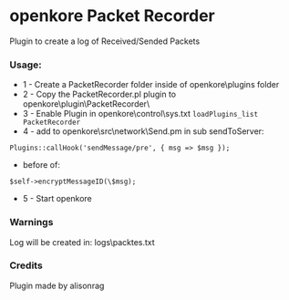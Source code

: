 # openkore Packet Recorder
Plugin to create a log of Received/Sended Packets

### Usage:
* 1 - Create a PacketRecorder folder inside of openkore\plugins folder
* 2 - Copy the PacketRecorder.pl plugin to openkore\plugin\PacketRecorder\
* 3 - Enable Plugin in openkore\control\sys.txt
	```loadPlugins_list PacketRecorder```
* 4 - add to openkore\src\network\Send.pm in sub sendToServer:
```
Plugins::callHook('sendMessage/pre', { msg => $msg });
```
* before of:
```
$self->encryptMessageID(\$msg);
```
* 5 - Start openkore

### Warnings
Log will be created in:
logs\packtes.txt

### Credits
Plugin made by alisonrag

